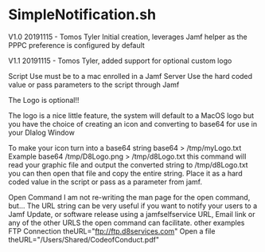 # SimpleNotification.sh

V1.0 20191115 - Tomos Tyler
	Initial creation, leverages Jamf helper as the PPPC preference is configured
	by default

V1.1 20191115 - Tomos Tyler, added support for optional custom logo

Script Use
must be to a mac enrolled in a Jamf Server
Use the hard coded value or pass parameters to the script through Jamf

The Logo is optional!!

The logo is a nice little feature, the system will default to a MacOS logo
but you have the choice of creating an icon and converting to base64 for
use in your DIalog Window

To make your icon turn into a base64 string
base64 <path to image> > /tmp/myLogo.txt
Example
base64 /tmp/D8Logo.png > /tmp/d8Logo.txt
this command will read your graphic file and output the converted string to 
/tmp/d8Logo.txt you can then open that file and copy the entire string. Place 
it as a hard coded value in the script or pass as a parameter from jamf.

Open Command
I am not re-writing the man page for the open command, but...
The URL string can be very useful if you want to notify your users to a Jamf Update, or 
software release using a jamfselfservice URL, Email link or any of the other URLS
the open command can facilitate.
other examples
FTP Connection
theURL="ftp://ftp.d8services.com"
Open a file
theURL="/Users/Shared/CodeofConduct.pdf"
